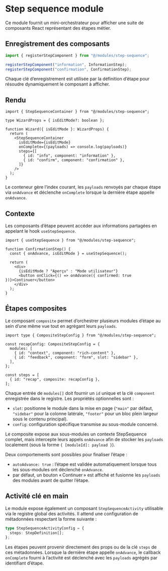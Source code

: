 # Step sequence module

Ce module fournit un mini-orchestrateur pour afficher une suite de composants React représentant des étapes métier.

## Enregistrement des composants

```ts
import { registerStepComponent } from "@/modules/step-sequence";

registerStepComponent("information", InformationStep);
registerStepComponent("confirmation", ConfirmationStep);
```

Chaque clé d’enregistrement est utilisée par la définition d’étape pour résoudre dynamiquement le composant à afficher.

## Rendu

```tsx
import { StepSequenceContainer } from "@/modules/step-sequence";

type WizardProps = { isEditMode?: boolean };

function Wizard({ isEditMode }: WizardProps) {
  return (
    <StepSequenceContainer
      isEditMode={isEditMode}
      onComplete={(payloads) => console.log(payloads)}
      steps={[
        { id: "info", component: "information" },
        { id: "confirm", component: "confirmation" },
      ]}
    />
  );
}
```

Le conteneur gère l’index courant, les `payloads` renvoyés par chaque étape via `onAdvance` et déclenche `onComplete` lorsque la dernière étape appelle `onAdvance`.

## Contexte

Les composants d’étape peuvent accéder aux informations partagées en appelant le hook `useStepSequence`.

```tsx
import { useStepSequence } from "@/modules/step-sequence";

function ConfirmationStep() {
  const { onAdvance, isEditMode } = useStepSequence();

  return (
    <div>
      {isEditMode ? "Aperçu" : "Mode utilisateur"}
      <button onClick={() => onAdvance({ confirmed: true })}>Continuer</button>
    </div>
  );
}
```

## Étapes composites

Le composant `composite` permet d’orchestrer plusieurs modules d’étape au sein d’une même vue tout en agrégant leurs `payloads`.

```tsx
import type { CompositeStepConfig } from "@/modules/step-sequence";

const recapConfig: CompositeStepConfig = {
  modules: [
    { id: "context", component: "rich-content" },
    { id: "feedback", component: "form", slot: "sidebar" },
  ],
};

const steps = [
  { id: "recap", composite: recapConfig },
];
```

Chaque entrée de `modules[]` doit fournir un `id` unique et la clé `component` enregistrée dans le registre. Les propriétés optionnelles sont :

- `slot`: positionne le module dans la mise en page (`"main"` par défaut, `"sidebar"` pour la colonne latérale, `"footer"` pour un bloc plein largeur sous le contenu principal).
- `config`: configuration spécifique transmise au sous-module concerné.

Le composite expose aux sous-modules un contexte StepSequence complet, mais intercepte leurs appels `onAdvance` afin de stocker les `payloads` localement (sous la forme `{ [moduleId]: payload }`).

Deux comportements sont possibles pour finaliser l’étape :

- `autoAdvance: true` : l’étape est validée automatiquement lorsque tous les sous-modules ont déclenché `onAdvance`.
- par défaut, un bouton « Continuer » est affiché et fusionne les `payloads` des modules avant de quitter l’étape.

## Activité clé en main

Le module expose également un composant `StepSequenceActivity` utilisable via le registre global des activités. Il attend une configuration de métadonnées respectant la forme suivante :

```ts
type StepSequenceActivityConfig = {
  steps: StepDefinition[];
};
```

Les étapes peuvent provenir directement des props ou de la clé `steps` de ces métadonnées. Lorsque la dernière étape appelle `onAdvance`, le callback `onComplete` fourni à l’activité est déclenché avec les `payloads` agrégés par identifiant d’étape.
